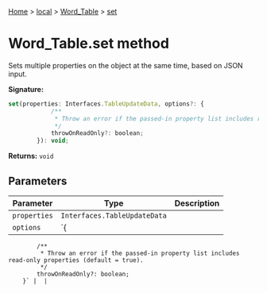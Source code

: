 [Home](./index) &gt; [local](local.md) &gt; [Word\_Table](local.word_table.md) &gt; [set](local.word_table.set.md)

# Word\_Table.set method

Sets multiple properties on the object at the same time, based on JSON input.

**Signature:**
```javascript
set(properties: Interfaces.TableUpdateData, options?: {
            /**
             * Throw an error if the passed-in property list includes read-only properties (default = true).
             */
            throwOnReadOnly?: boolean;
        }): void;
```
**Returns:** `void`

## Parameters

|  Parameter | Type | Description |
|  --- | --- | --- |
|  `properties` | `Interfaces.TableUpdateData` |  |
|  `options` | `{
            /**
             * Throw an error if the passed-in property list includes read-only properties (default = true).
             */
            throwOnReadOnly?: boolean;
        }` |  |

